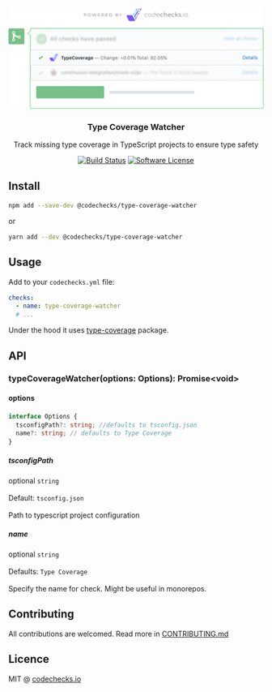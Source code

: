 <p align="center">
  <img src="./meta/check.png" width="700" alt="codechecks.io">
  <h3 align="center">Type Coverage Watcher</h3>
  <p align="center">Track missing type coverage in TypeScript projects to ensure type safety</p>

  <p align="center">
    <a href="https://circleci.com/gh/codechecks/type-coverage-watcher"><img alt="Build Status" src="https://circleci.com/gh/codechecks/type-coverage-watcher/tree/master.svg?style=svg"></a>
    <a href="/package.json"><img alt="Software License" src="https://img.shields.io/badge/license-MIT-brightgreen.svg?style=flat-square"></a>
  </p>
</p>

## Install

```sh
npm add --save-dev @codechecks/type-coverage-watcher
```

or

```sh
yarn add --dev @codechecks/type-coverage-watcher
```

## Usage

Add to your `codechecks.yml` file:

```yml
checks:
  - name: type-coverage-watcher
  # ...
```

Under the hood it uses [type-coverage](https://github.com/plantain-00/type-coverage) package.

## API

### typeCoverageWatcher(options: Options): Promise\<void>

#### options

```typescript
interface Options {
  tsconfigPath?: string; //defaults to tsconfig.json
  name?: string; // defaults to Type Coverage
}
```

##### tsconfigPath

optional `string`<br>\
Default: `tsconfig.json`<br>\
Path to typescript project configuration

##### name

optional `string`<br>\
Defaults: `Type Coverage`<br>\
Specify the name for check. Might be useful in monorepos.

## Contributing

All contributions are welcomed. Read more in [CONTRIBUTING.md](./CONTRIBUTING.md)

## Licence

MIT @ [codechecks.io](https://codechecks.io)

